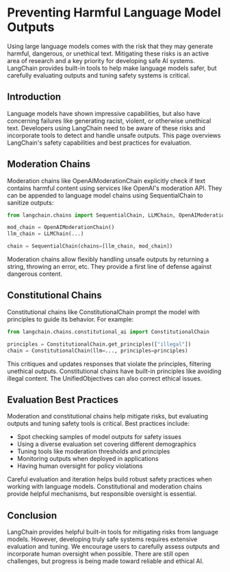 

Preventing Harmful Language Model Outputs
=========================================

Using large language models comes with the risk that they may generate harmful, dangerous, or unethical text. Mitigating these risks is an active area of research and a key priority for developing safe AI systems. LangChain provides built-in tools to help make language models safer, but carefully evaluating outputs and tuning safety systems is critical.

Introduction
------------
Language models have shown impressive capabilities, but also have concerning failures like generating racist, violent, or otherwise unethical text. Developers using LangChain need to be aware of these risks and incorporate tools to detect and handle unsafe outputs. This page overviews LangChain's safety capabilities and best practices for evaluation.

Moderation Chains
-----------------
Moderation chains like OpenAIModerationChain explicitly check if text contains harmful content using services like OpenAI's moderation API. They can be appended to language model chains using SequentialChain to sanitize outputs:

```python
from langchain.chains import SequentialChain, LLMChain, OpenAIModerationChain

mod_chain = OpenAIModerationChain()
llm_chain = LLMChain(...)

chain = SequentialChain(chains=[llm_chain, mod_chain]) 
```

Moderation chains allow flexibly handling unsafe outputs by returning a string, throwing an error, etc. They provide a first line of defense against dangerous content.

Constitutional Chains
---------------------
Constitutional chains like ConstitutionalChain prompt the model with principles to guide its behavior. For example:

```python 
from langchain.chains.constitutional_ai import ConstitutionalChain

principles = ConstitutionalChain.get_principles(["illegal"])
chain = ConstitutionalChain(llm=..., principles=principles)
```

This critiques and updates responses that violate the principles, filtering unethical outputs. Constitutional chains have built-in principles like avoiding illegal content. The UnifiedObjectives can also correct ethical issues.

Evaluation Best Practices
-------------------------
Moderation and constitutional chains help mitigate risks, but evaluating outputs and tuning safety tools is critical. Best practices include:

- Spot checking samples of model outputs for safety issues 
- Using a diverse evaluation set covering different demographics
- Tuning tools like moderation thresholds and principles 
- Monitoring outputs when deployed in applications
- Having human oversight for policy violations

Careful evaluation and iteration helps build robust safety practices when working with language models. Constitutional and moderation chains provide helpful mechanisms, but responsible oversight is essential.

Conclusion
----------
LangChain provides helpful built-in tools for mitigating risks from language models. However, developing truly safe systems requires extensive evaluation and tuning. We encourage users to carefully assess outputs and incorporate human oversight when possible. There are still open challenges, but progress is being made toward reliable and ethical AI.

